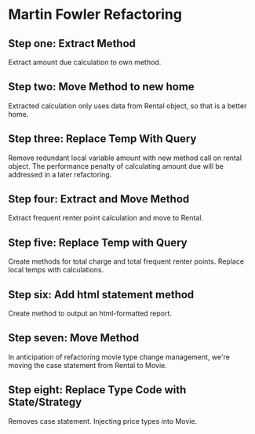# Martin Fowler Refactoring

## Step one: Extract Method

Extract amount due calculation to own method.

## Step two: Move Method to new home

Extracted calculation only uses data from Rental object, so that is
a better home.

## Step three: Replace Temp With Query

Remove redundant local variable amount with new method call on rental object.
The performance penalty of calculating amount due will be addressed in a
later refactoring.

## Step four: Extract and Move Method

Extract frequent renter point calculation and move to Rental.

## Step five: Replace Temp with Query

Create methods for total charge and total frequent renter points.
Replace local temps with calculations.

## Step six: Add html statement method

Create method to output an html-formatted report.

## Step seven: Move Method

In anticipation of refactoring movie type change management, we're
moving the case statement from Rental to Movie.

## Step eight: Replace Type Code with State/Strategy

Removes case statement. Injecting price types into Movie.
